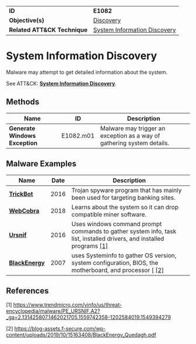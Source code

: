|||
|---|---|
|**ID**|**E1082**|
|**Objective(s)**|[Discovery](../discovery)|
|**Related ATT&CK Technique**|[System Information Discovery](https://attack.mitre.org/techniques/T1082)|


System Information Discovery
============================
Malware may attempt to get detailed information about the system. 

See ATT&CK: [**System Information Discovery**](https://attack.mitre.org/techniques/T1082).

Methods
-------
|Name|ID|Description|
|---|---|---|
|**Generate Windows Exception**|E1082.m01|Malware may trigger an exception as a way of gathering system details.|

Malware Examples
----------------
|Name|Date|Description|
|---|---|---|
|[**TrickBot**](../xample-malware/trickbot.md)|2016|Trojan spyware program that has mainly been used for targeting banking sites.|
|[**WebCobra**](../xample-malware/webcobra.md)|2018|Learns about the system so it can drop compatible miner software.|
|[**Ursnif**](../discovery/system-info-discover.md)|2016|Uses windows command prompt commands to gather system info, task list, installed drivers, and installed programs  [[1]](#1)|
|[**BlackEnergy**](../discovery/system-info-discover.md)|2007|uses Systeminfo to gather OS version, system configuration, BIOS, the motherboard, and processor [ [[2]](#2)|

References
----------
<a name="1">[1]</a> https://www.trendmicro.com/vinfo/us/threat-encyclopedia/malware/PE_URSNIF.A2?_ga=2.131425807.1462021705.1559742358-1202584019.1549394279

<a name="2">[2]</a> https://blog-assets.f-secure.com/wp-content/uploads/2019/10/15163408/BlackEnergy_Quedagh.pdf
